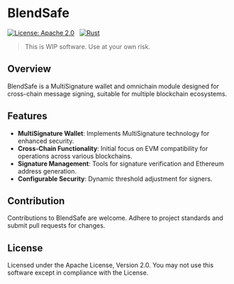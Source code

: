 # BlendSafe

[![License: Apache 2.0](https://img.shields.io/badge/License-Apache%202.0-yellow.svg)](https://www.apache.org/licenses/LICENSE-2.0)
&nbsp;
[![Rust](https://img.shields.io/badge/rust-%23000000.svg?d&logo=rust&logoColor=white)](https://www.rust-lang.org/)

> This is WIP software. Use at your own risk.

## Overview

BlendSafe is a MultiSignature wallet and omnichain module designed for cross-chain message signing, suitable for multiple blockchain ecosystems.

## Features

- **MultiSignature Wallet**: Implements MultiSignature technology for enhanced security.
- **Cross-Chain Functionality**: Initial focus on EVM compatibility for operations across various blockchains.
- **Signature Management**: Tools for signature verification and Ethereum address generation.
- **Configurable Security**: Dynamic threshold adjustment for signers.

## Contribution

Contributions to BlendSafe are welcome. Adhere to project standards and submit pull requests for changes.


## License
Licensed under the Apache License, Version 2.0. You may not use this software except in compliance with the License.